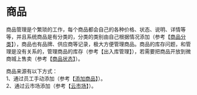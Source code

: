 # 商品

商品管理是个繁琐的工作，每个商品都会自己的各种价格、状态、说明、详情等等，并且系统商品是有分类的，分类的类别由自己根据情况添加（参考【[商品分类](/spfl)】），商品也有品牌、供应商等记录，极大方便管理商品。商品的库存问题，和管理是没有关系的，管理商品的库存（参考【出入库管理】），若需要把商品开放到微商城上售卖（参考【[商品状态](/spzt)】）。

商品来源有以下方式：  
1、通过员工手动添加（参考【[添加商品](/tjsp)】）。  
2、通过云市场添加（参考【[云市场](/yun-shi-chang/shang-pin-shi-chang.md)】）。


